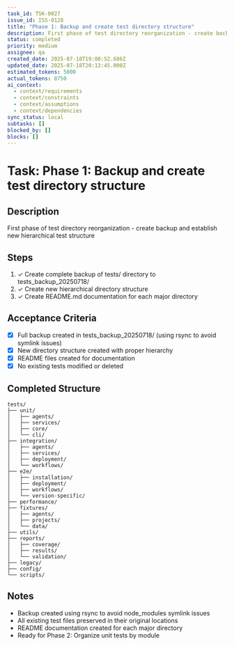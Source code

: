 ```yaml
---
task_id: TSK-0027
issue_id: ISS-0128
title: "Phase 1: Backup and create test directory structure"
description: First phase of test directory reorganization - create backup and establish new hierarchical test structure
status: completed
priority: medium
assignee: qa
created_date: 2025-07-18T19:08:52.686Z
updated_date: 2025-07-18T20:13:45.000Z
estimated_tokens: 5000
actual_tokens: 8750
ai_context:
  - context/requirements
  - context/constraints
  - context/assumptions
  - context/dependencies
sync_status: local
subtasks: []
blocked_by: []
blocks: []
---
```


# Task: Phase 1: Backup and create test directory structure

## Description
First phase of test directory reorganization - create backup and establish new hierarchical test structure

## Steps
1. ✓ Create complete backup of tests/ directory to tests_backup_20250718/
2. ✓ Create new hierarchical directory structure
3. ✓ Create README.md documentation for each major directory

## Acceptance Criteria
- [x] Full backup created in tests_backup_20250718/ (using rsync to avoid symlink issues)
- [x] New directory structure created with proper hierarchy
- [x] README files created for documentation
- [x] No existing tests modified or deleted

## Completed Structure
```
tests/
├── unit/
│   ├── agents/
│   ├── services/
│   ├── core/
│   └── cli/
├── integration/
│   ├── agents/
│   ├── services/
│   ├── deployment/
│   └── workflows/
├── e2e/
│   ├── installation/
│   ├── deployment/
│   ├── workflows/
│   └── version-specific/
├── performance/
├── fixtures/
│   ├── agents/
│   ├── projects/
│   └── data/
├── utils/
├── reports/
│   ├── coverage/
│   ├── results/
│   └── validation/
├── legacy/
├── config/
└── scripts/
```

## Notes
- Backup created using rsync to avoid node_modules symlink issues
- All existing test files preserved in their original locations
- README documentation created for each major directory
- Ready for Phase 2: Organize unit tests by module
